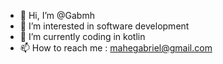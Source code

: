 - 👋 Hi, I’m @Gabmh
- 👀 I’m interested in software development
- 🌱 I’m currently coding in kotlin
- 📫 How to reach me : mahegabriel@gmail.com

<!---
Gabmh/Gabmh is a ✨ special ✨ repository because its `README.md` (this file) appears on your GitHub profile.
You can click the Preview link to take a look at your changes.
--->
